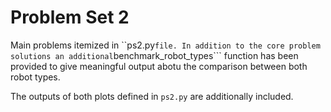 # Problem Set 2

Main problems itemized in ``ps2.py``` file. In addition to the core problem solutions an additional ```benchmark_robot_types``` function has been provided to give meaningful output abotu the comparison between both robot types.

The outputs of both plots defined in ```ps2.py``` are additionally included. 
